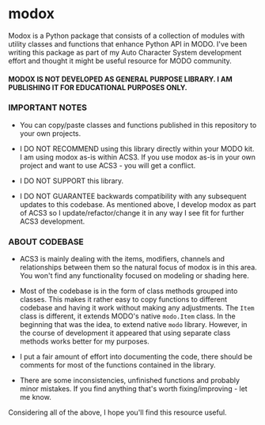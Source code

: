 # modox
Modox is a Python package that consists of a collection of modules with utility classes and functions that enhance Python API in MODO.
I've been writing this package as part of my Auto Character System development effort and thought it might be useful resource for MODO community.

#### MODOX IS NOT DEVELOPED AS GENERAL PURPOSE LIBRARY. I AM PUBLISHING IT FOR EDUCATIONAL PURPOSES ONLY.



### IMPORTANT NOTES

  * You can copy/paste classes and functions published in this repository to your own projects.

  * I DO NOT RECOMMEND using this library directly within your MODO kit. I am using modox as-is within ACS3. If you use modox as-is in your own project and want to use ACS3 - you will get a conflict.

  * I DO NOT SUPPORT this library.

  * I DO NOT GUARANTEE backwards compatibility with any subsequent updates to this codebase. As mentioned above, I develop modox as part of ACS3 so I update/refactor/change it in any way I see fit for further ACS3 development.



### ABOUT CODEBASE

  * ACS3 is mainly dealing with the items, modifiers, channels and relationships between them so the natural focus of modox is in this area. You won't find any functionality focused on modeling or shading here.
  
  * Most of the codebase is in the form of class methods grouped into classes. This makes it rather easy to copy functions to different codebase and having it work without making any adjustments. The `Item` class is different, it extends MODO's native `modo.Item` class. In the beginning that was the idea, to extend native `modo` library. However, in the course of development it appeared that using separate class methods works better for my purposes.
  
  * I put a fair amount of effort into documenting the code, there should be comments for most of the functions contained in the library. 

  * There are some inconsistencies, unfinished functions and probably minor mistakes. If you find anything that's worth fixing/improving - let me know.



Considering all of the above, I hope you'll find this resource useful.
